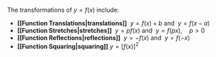 The transformations of $y=f(x)$ include: 
- **[[Function Translations|translations]]** ${\ y= f(x)+b}$  and ${\ y=f(x-a)}$
- **[[Function Stretches|stretches]]** ${\ y=pf(x)}$ and ${\ y=f(px),\quad p>0}$
- **[[Function Reflections|reflections]]** ${\ y=-f(x)}$ and ${\ y=f(-x)}$
- **[[Function Squaring|squaring]]** $y=[f(x)]^2$

